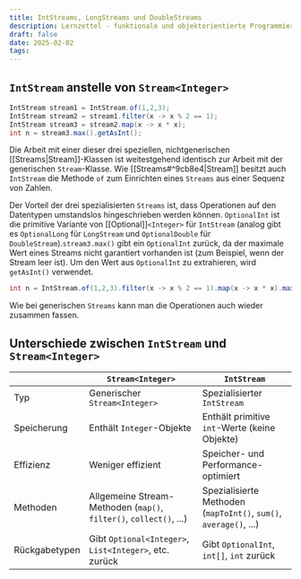 ```yaml
---
title: IntStreams, LongStreams und DoubleStreams
description: Lernzettel - funktionale und objektorientierte Programmierung
draft: false
date: 2025-02-02
tags:
---
```

## `IntStream` anstelle von `Stream<Integer>`
```java
IntStream stream1 = IntStream.of(1,2,3);
IntStream stream2 = stream1.filter(x -> x % 2 == 1);
IntStream stream3 = stream2.map(x -> x * x);
int n = stream3.max().getAsInt();
```
Die Arbeit mit einer dieser drei speziellen, nichtgenerischen [[Streams|Stream]]-Klassen ist weitestgehend identisch zur Arbeit mit der generischen `Stream`-Klasse. Wie [[Streams#^9cb8e4|Stream]] besitzt auch `IntStream` die Methode `of` zum Einrichten eines `Streams` aus einer Sequenz von Zahlen.

Der Vorteil der drei spezialisierten `Streams` ist, dass Operationen auf den Datentypen umstandslos hingeschrieben werden können. `OptionalInt` ist die primitive Variante von [[Optional]]`<Integer>` für `IntStream` (analog gibt es `OptionalLong` für `LongStream` und `OptionalDouble` für `DoubleStream`).`stream3.max()` gibt ein `OptionalInt` zurück, da der maximale Wert eines Streams nicht garantiert vorhanden ist (zum Beispiel, wenn der Stream leer ist). Um den Wert aus `OptionalInt` zu extrahieren, wird `getAsInt()` verwendet.

```java
int n = IntStream.of(1,2,3).filter(x -> x % 2 == 1).map(x -> x * x).max().getAsInt()
```
Wie bei generischen `Streams` kann man die Operationen auch wieder zusammen fassen.
## Unterschiede zwischen `IntStream` und `Stream<Integer>`
|               | `Stream<Integer>`                                                  | `IntStream`                                                       |
| ------------- | ------------------------------------------------------------------ | ----------------------------------------------------------------- |
| Typ           | Generischer `Stream<Integer>`                                      | Spezialisierter `IntStream`                                       |
| Speicherung   | Enthält `Integer`-Objekte                                          | Enthält primitive `int`-Werte (keine Objekte)                     |
| Effizienz     | Weniger effizient                                                  | Speicher- und Performance-optimiert                               |
| Methoden      | Allgemeine Stream-Methoden (`map()`, `filter()`, `collect()`, ...) | Spezialisierte Methoden (`mapToInt()`, `sum()`, `average()`, ...) |
| Rückgabetypen | Gibt `Optional<Integer>`, `List<Integer>`, etc. zurück             | Gibt `OptionalInt`, `int[]`, `int` zurück                         |
